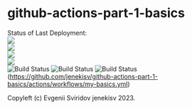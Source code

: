 # github-actions-part-1-basics

Status of Last Deployment:<br>
<img src="http://github.com/jenekisv/github-actions-part-1-basics/workflows/My-GitHubActions-Basics/badge.svg?branch=main"><br>
<img src="http://github.com/jenekisv/github-actions-part-1-basics/workflows/My-GitHubActions-Basics/badge.svg?branch=main"><br>
<img src="http://github.com/jenekisv/github-actions-part-1-basics/workflows/My-GitHubActions-Basics/badge.svg?branch=main"><br>
<img src="http://github.com/jenekisv/github-actions-part-1-basics/workflows/My-GitHubActions-Basics/badge.svg?branch=main"><br>
![Build Status](github.com/jenekisv/github-actions-part-1-basics/workflows/My-GitHubActions-Basics/jodit.svg?branch=main)
![Build Status](https://github.com/jenekisv/github-actions-part-1-basics/workflows/My-GitHubActions-Basics/badge.svg)
![Build Status](https://github.com/jenekisv/github-actions-part-1-basics/workflows/My-GitHubActions-Basics/badge.svg)
(https://github.com/jenekisv/github-actions-part-1-basics/actions/workflows/my-basics.yml)

Copyleft (c) Evgenii Sviridov jenekisv 2023.

